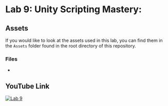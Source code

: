 ﻿# Lab 9: Unity Scripting Mastery:

## Assets
If you would like to look at the assets used in this lab, you can find them in the `Assets` folder found in the root directory of this repository.
### Files
- [](../Assets)

## YouTube Link
[![Lab 9]()]()